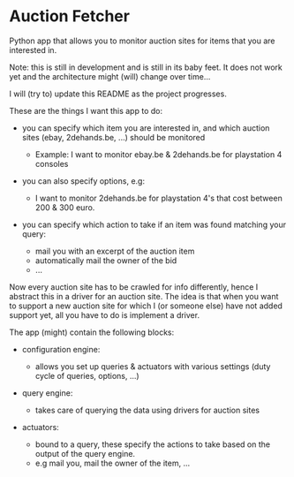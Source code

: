 # Auction Fetcher
Python app that allows you to monitor auction sites for items that you are interested in.

Note: this is still in development and is still in its baby feet. It does not work yet and the architecture might (will) change over time...

I will (try to) update this README as the project progresses.

These are the things I want this app to do:
  - you can specify which item you are interested in, and which auction sites (ebay, 2dehands.be, ...) should be monitored
	- Example: I want to monitor ebay.be & 2dehands.be for playstation 4 consoles

 - you can also specify options, e.g:
	- I want to monitor 2dehands.be for playstation 4's that cost between 200 & 300 euro.

 - you can specify which action to take if an item was found matching your query:
	- mail you with an excerpt of the auction item
	- automatically mail the owner of the bid
	- ...

Now every auction site has to be crawled for info differently, hence I abstract this in a driver for an auction site.
The idea is that when you want to support a new auction site for which I (or someone else) have not added support yet, all you have to do is implement a driver. 

The app (might) contain the following blocks:
 - configuration engine: 
	- allows you set up queries & actuators with various settings (duty cycle of queries, options, ...)

 - query engine:
	- takes care of querying the data using drivers for auction sites

 - actuators:
 	- bound to a query, these specify the actions to take based on the output of the query engine.
	- e.g mail you, mail the owner of the item, ...

